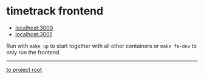 # timetrack frontend

* [localhost:3000](http://localhost:3000)
* [localhost:3001](http://localhost:3001)

Run with `make up` to start together with all other containers or `make fe-dev` to only run the frontend.

---
[to project root](https://github.com/dwalldorf/timetrack)